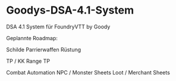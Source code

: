 # Goodys-DSA-4.1-System
DSA 4.1 System für FoundryVTT by Goody


Geplannte Roadmap:

Schilde
Parrierwaffen
Rüstung

TP / KK
Range TP

Combat Automation
NPC / Monster Sheets
Loot / Merchant Sheets
